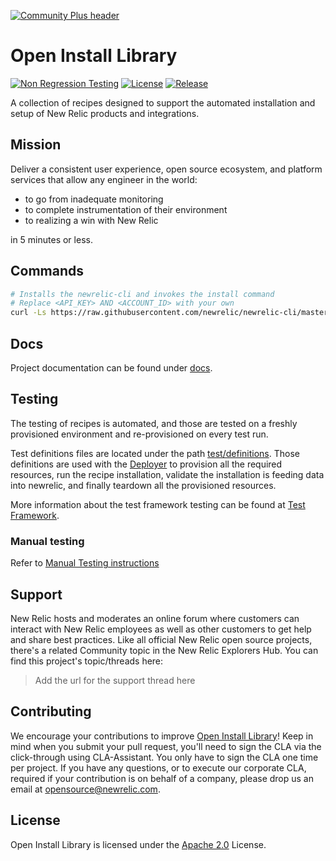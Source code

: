 [![Community Plus header](https://github.com/newrelic/opensource-website/raw/master/src/images/categories/Community_Plus.png)](https://opensource.newrelic.com/oss-category/#community-plus)

# Open Install Library

[![Non Regression Testing](https://github.com/newrelic/open-install-library/workflows/Non%20Regression%20Testing/badge.svg)](https://github.com/newrelic/open-install-library/actions)
[![License](https://img.shields.io/badge/License-Apache%202.0-blue.svg)](https://github.com/newrelic/open-install-library/blob/master/LICENSE)
[![Release](https://img.shields.io/github/v/release/newrelic/open-install-library?sort=semver)](https://github.com/newrelic/open-install-library/releases/latest)

A collection of recipes designed to support the automated installation and setup of New Relic products and integrations.

## Mission

Deliver a consistent user experience, open source ecosystem, and platform services that allow any engineer in the world:

- to go from inadequate monitoring
- to complete instrumentation of their environment
- to realizing a win with New Relic

in 5 minutes or less.

## Commands

```bash
# Installs the newrelic-cli and invokes the install command
# Replace <API_KEY> AND <ACCOUNT_ID> with your own
curl -Ls https://raw.githubusercontent.com/newrelic/newrelic-cli/master/scripts/install.sh | bash && sudo NEW_RELIC_API_KEY=<API_KEY> NEW_RELIC_ACCOUNT_ID=<ACCOUNT_ID> /usr/local/bin/newrelic install
```

## Docs

Project documentation can be found under [docs](docs/README.md).

## Testing

The testing of recipes is automated, and those are tested on a freshly provisioned environment and re-provisioned on every test run.

Test definitions files are located under the path [test/definitions](test/definitions). Those definitions are used with the [Deployer](https://github.com/newrelic/demo-deployer) to provision all the required resources, run the recipe installation, validate the installation is feeding data into newrelic, and finally teardown all the provisioned resources.

More information about the test framework testing can be found at [Test Framework](docs/test-framework/README.md).

### Manual testing

Refer to [Manual Testing instructions](test/manual/readme.MD)

## Support

New Relic hosts and moderates an online forum where customers can interact with New Relic employees as well as other customers to get help and share best practices. Like all official New Relic open source projects, there's a related Community topic in the New Relic Explorers Hub. You can find this project's topic/threads here:

>Add the url for the support thread here

## Contributing

We encourage your contributions to improve [Open Install Library](https://github.com/newrelic/open-install-library)! Keep in mind when you submit your pull request, you'll need to sign the CLA via the click-through using CLA-Assistant. You only have to sign the CLA one time per project.
If you have any questions, or to execute our corporate CLA, required if your contribution is on behalf of a company,  please drop us an email at opensource@newrelic.com.

## License

Open Install Library is licensed under the [Apache 2.0](http://apache.org/licenses/LICENSE-2.0.txt) License.
